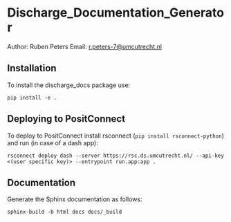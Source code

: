 # Discharge_Documentation_Generator

Author: Ruben Peters
Email: r.peters-7@umcutrecht.nl

## Installation

To install the discharge_docs package use:

```{bash}
pip install -e .
```

## Deploying to PositConnect

To deploy to PositConnect install rsconnect (`pip install rsconnect-python`) and run (in case of a dash app):
```{bash}
rsconnect deploy dash --server https://rsc.ds.umcutrecht.nl/ --api-key <(user specific key)> --entrypoint run.app:app .
```

## Documentation
Generate the Sphinx documentation as follows:

```
sphinx-build -b html docs docs/_build
```
